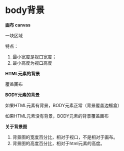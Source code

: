 # body背景

**画布 canvas**

一块区域

特点：
1. 最小宽度是视口宽度；
2. 最小高度为视口高度

**HTML元素的背景**

覆盖画布

**BODY元素的背景**

如果HTML元素有背景，BODY元素正常（背景覆盖边框盒）

如果HTML元素没有背景，BODY元素的背景覆盖画布

**关于背景图**

1. 背景图的宽度百分比，相对于视口，不是相对于画布。
2. 背景图的高度百分比，相对于html元素的高度。